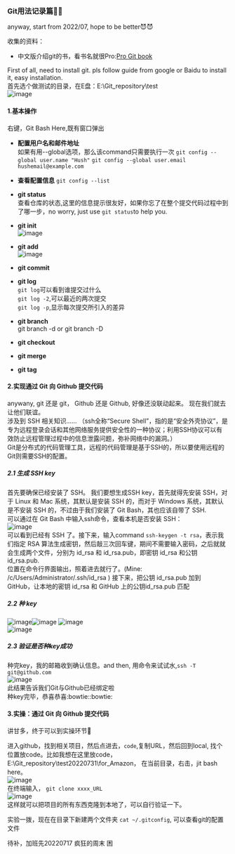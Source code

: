 ### Git用法记录篇:pig::pig:

anyway, start from 2022/07, hope to be better:smiling_imp::smiling_imp:  

收集的资料：  
- 中文版介绍git的书，看书名就很Pro:[Pro Git book](https://git-scm.com/book/zh/v2)

First of all, need to install git. pls follow guide from google or Baidu to install it, easy installation.  
首先选个做测试的目录，在E盘：E:\Git_repository\test  
![image](https://user-images.githubusercontent.com/32427537/179387818-ed8555a8-c8d6-4bc5-af48-1a667f29a7e8.png)

#### 1.基本操作  
右键，Git Bash Here,既有窗口弹出  
+ **配置用户名和邮件地址**  
如果有用--global选项，那么该command只需要执行一次 
`git config --global user.name "Hush"`
`git config --global user.email hushemail@example.com`  

+ **查看配置信息**
`git config --list`

+ **git status**  
查看仓库的状态,这里的信息提示很友好，如果你忘了在整个提交代码过程中到了哪一步，no worry, just use `git status`to help you.  

+ **git init**  
![image](https://user-images.githubusercontent.com/32427537/179390780-641f4601-a15c-41c2-8dc9-d79e0ccf46da.png)

+ **git add**  
![image](https://user-images.githubusercontent.com/32427537/179390694-ea9ad78f-2345-452a-8fcc-8afef12b10e8.png)  

+ **git commit**  
+ **git log**  
`git log`可以看到谁提交过什么  
`git log -2`,可以最近的两次提交  
`git log -p`,显示每次提交所引入的差异  

+ **git branch**  
git branch -d or git branch -D  

+ **git checkout**  
+ **git merge**   
+ **git tag**  

#### 2.实现通过 Git 向 Github 提交代码 
anywany, git 还是 git， Github 还是 Github, 好像还没联动起来。 现在我们就去让他们联谊。  
涉及到 SSH 相关知识……
（ssh全称“Secure Shell”，指的是“安全外壳协议”，是专为远程登录会话和其他网络服务提供安全性的一种协议；利用SSH协议可以有效防止远程管理过程中的信息泄露问题，弥补网络中的漏洞。）  
Git是分布式的代码管理工具，远程的代码管理是基于SSH的，所以要使用远程的Git则需要SSH的配置。  
##### 2.1 生成 SSH key
首先要确保已经安装了 SSH。
我们要想生成SSH key，首先就得先安装 SSH，对于 Linux 和 Mac 系统，其默认是安装 SSH 的，而对于 Windows 系统，其默认是不安装 SSH 的，不过由于我们安装了 Git Bash，其也应该自带了 SSH.  
可以通过在 Git Bash 中输入ssh命令，查看本机是否安装 SSH：  
![image](https://user-images.githubusercontent.com/32427537/179390020-1851a05a-fee5-479c-ae21-527acd97532b.png)  
可以看到已经有 SSH 了。接下来，输入command `ssh-keygen -t rsa`，表示我们指定 RSA 算法生成密钥，然后敲三次回车键，期间不需要输入密码，之后就就会生成两个文件，分别为 id_rsa 和 id_rsa.pub，即密钥 id_rsa 和公钥 id_rsa.pub.   
位置在命令行界面输出，照着进去就行了。(Mine: /c/Users/Administrator/.ssh/id_rsa )
接下来，把公钥 id_rsa.pub 加到 GitHub，让本地的密钥 id_rsa 和 GitHub 上的公钥id_rsa.pub 匹配

##### 2.2 种 key
![image](https://user-images.githubusercontent.com/32427537/179391688-0c6110f2-9682-4e86-b4b8-4760f483b78e.png)![image](https://user-images.githubusercontent.com/32427537/179391763-3f358349-c17a-429e-b8c6-ebd0c0f82803.png)
![image](https://user-images.githubusercontent.com/32427537/179391919-cdbc943e-2a9b-4941-9054-7e03e56bd222.png)  
![image](https://user-images.githubusercontent.com/32427537/179391851-ddf5bd32-d6a8-4aeb-bc81-5afdb1ecc32a.png)
 
##### 2.3 验证是否种key成功
种完key，我的邮箱收到确认信息。and then, 用命令来试试水,`ssh -T git@github.com`    
![image](https://user-images.githubusercontent.com/32427537/179392141-a2598029-d125-4e83-bcbd-a77d610f63de.png)  
此结果告诉我们Git与Github已经绑定啦  
种key完毕，恭喜恭喜:bowtie::bowtie:  

#### 3.实操：通过 Git 向 Github 提交代码
讲甘多，终于可以到实操环节:punch:  

进入github，找到相关项目，然后点进去，`code`,复制URL，然后回到local, 找个位置放code。比如我想在这里放code，E:\Git_repository\test20220731\for_Amazon， 在当前目录，右击，jit bash here。  
![image](https://user-images.githubusercontent.com/32427537/182013268-a8eefeda-a0ac-4f2a-9cff-0fbfb1a0a1a1.png)  
在终端输入， `git clone xxxx_URL`  
![image](https://user-images.githubusercontent.com/32427537/182013373-3e82bf62-bdfd-4c0e-93b9-5459f5d6883b.png)  
这样就可以把项目的所有东西克隆到本地了，可以自行验证一下。    

实验一拨，现在在目录下新建两个文件夹
`cat ~/.gitconfig`, 可以查看git的配置文件  





待补，加班先20220717
疯狂的周末 困




